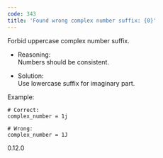 ```yaml
---
code: 343
title: 'Found wrong complex number suffix: {0}'
---
```


Forbid uppercase complex number suffix.

  - Reasoning:  
    Numbers should be consistent.

  - Solution:  
    Use lowercase suffix for imaginary part.

Example:

    # Correct:
    complex_number = 1j
    
    # Wrong:
    complex_number = 1J

<div class="versionadded">

0.12.0

</div>